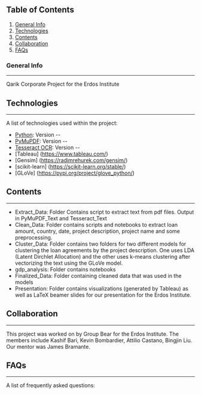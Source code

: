 ## Table of Contents
1. [General Info](#general-info)
2. [Technologies](#technologies)
3. [Contents](#contents)
4. [Collaboration](#collaboration)
5. [FAQs](#faqs)
### General Info
***
Qarik Corporate Project for the Erdos Institute
## Technologies
***
A list of technologies used within the project:
* [Python](https://www.python.org/): Version -- 
* [PyMuPDF](https://pdfminersix.readthedocs.io/en/latest/): Version -- 
* [Tesseract OCR](https://pypi.org/project/pytesseract/): Version --
* [Tableau] (https://www.tableau.com/)
* [Gensim] (https://radimrehurek.com/gensim/)
* [scikit-learn] (https://scikit-learn.org/stable/)
* [GLoVe] (https://pypi.org/project/glove_python/)
## Contents
***
* Extract_Data: Folder Contains script to extract text from pdf files. Output
  in PyMuPDF_Text and Tesseract_Text
* Clean_Data: Folder contains scripts and notebooks to extract loan amount, country, date,
  project description, project name and some preprocessing.
* Cluster_Data: Folder contains two folders for two different models for
  clustering the loan agreements by the project description. One uses LDA
(Latent Dirchlet Allocation) and the other uses k-means clustering after
vectorizing the text using the GLoVe model.
* gdp_analysis: Folder contains notebooks
* Finalized_Data: Folder containing cleaned data that was used in the models
* Presentation: Folder contains visualizations (generated by Tableau) as well
  as LaTeX beamer slides for our presentation for the Erdos Institute.
## Collaboration
***
This project was worked on by Group Bear for the Erdos Institute. The members include Kashif Bari, Kevin Bombardier, Attilio Castano, Bingjin Liu. Our mentor was James Bramante.
## FAQs
***
A list of frequently asked questions:
